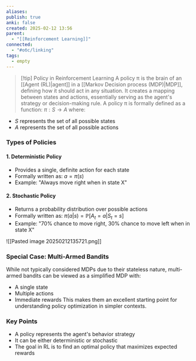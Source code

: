 ```yaml
---
aliases: 
publish: true
anki: false
created: 2025-02-12 13:56
parent:
  - "[[Reinforcement Learning]]"
connected:
  - "#обс/linking"
tags:
  - empty
---
```

> [!tip] Policy in Reinforcement Learning
A policy π is the brain of an [[Agent (RL)|agent]] in a [[Markov Decision process (MDP)|MDP]], defining how it should act in any situation. It creates a mapping between states and actions, essentially serving as the agent's strategy or decision-making rule.
A policy π is formally defined as a function:
$\pi: S \rightarrow A$
where:
- $S$ represents the set of all possible states
- $A$ represents the set of all possible actions

### Types of Policies

#### 1. Deterministic Policy
- Provides a single, definite action for each state
- Formally written as: $a = \pi(s)$
- Example: "Always move right when in state X"

#### 2. Stochastic Policy
- Returns a probability distribution over possible actions
- Formally written as: $\pi(a|s) = \mathbb{P}[A_t = a | S_t = s]$
- Example: "70% chance to move right, 30% chance to move left when in state X"

![[Pasted image 20250212135721.png]]

### Special Case: Multi-Armed Bandits
While not typically considered MDPs due to their stateless nature, multi-armed bandits can be viewed as a simplified MDP with:
- A single state
- Multiple actions
- Immediate rewards
This makes them an excellent starting point for understanding policy optimization in simpler contexts.

### Key Points
- A policy represents the agent's behavior strategy
- It can be either deterministic or stochastic
- The goal in RL is to find an optimal policy that maximizes expected rewards
